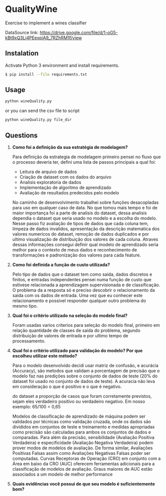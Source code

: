 # QualityWine

Exercise to implement a wines classifier

DataSource link:  https://drive.google.com/file/d/1-oG5-kBt9xQ3Li4PEexpiA9_7RZhRM1f/view

## Instalation

Activate Python 3 environment and install requirements.

```bash
$ pip install --file requirements.txt
```

## Usage

```bash
python wineQuality.py 
```
or you can send the csv file to script
```bash
python wineQuality.py file_dir
```

## Questions

1. **Como foi a definição da sua estratégia de modelagem?**
   
   Para definição da estrategia de modelagem primeiro pensei no fluxo que o processo deveria ter, defini uma lista de passos principais a qual foi:

   - Leitura de arquivo de dados
   - Criação de dataset com os dados do arquivo
   - Analisis exploratoria de dados
   - Implementação de algoritmo de aprendizado
   - Avaliação de resultados predecidos pelo modelo

   No caminho de desenvolvimento trabalhei sobre funções desacopladas para uso em qualquer caso de data.
   No que tomou mais tempo e foi de maior importança foi a parte de analisis do dataset, dessa analisis dependia o dataset que seria usado no modelo e a escolha do modelo. Nesse passo fiz avaliação de tipos de dados que cada coluna tem, limpeza de dados invalidos, apresentação da descrição matematica dos valores numericos do dataset, remoção de dados duplicados e por ultimo visualização de distribuição dos valores de cada coluna. Atraves dessas informações consegui definir qual modelo de aprendizado seria melhor para o contexto de meus dados e reconhecimento de transformações e padronização dos valores para cada feature.

2. **Como foi definida a função de custo utilizada?**

    Pelo tipo de dados que o dataset tem como saida, dados discretos e finitos, e entradas independentes pensei numa função de custo que estivese relacionada a aprendizagem supervisionada e de classificação. O problema da a resposta só e preciso descobrir o relacionamento da saida com os dados de entrada. Uma vez que eu conhecer este relacionamento e possivel responder qualquer outro problema do mesmo tipo.

3. **Qual foi o critério utilizado na seleção do modelo final?**

    Foram usadas varios criterios para seleção do modelo final, primeiro em relação quantidade de classes de saida do problema, segundo distribuição de valores de entrada e por ultimo tempo de processamento.

4. **Qual foi o critério utilizado para validação do modelo? Por que escolheu utilizar este método?**

    Para o modelo desenvolvido decidi usar matriz de confusão, e acurácia (Accuracy), são metodos que validam a porcentagem de precisão que o modelo faz nas predições sobre o conjunto de dados de teste (20% do dataset foi usado no conjunto de dados de teste). A acuracia não leva em consideração o que é positivo e o que é negativo. 
    
    do dataset  a proporção de casos que foram corretamente previstos, sejam eles verdadeiro positivo ou verdadeiro negativo. Em nosso exemplo: 65/100 = 0,65
    
     Modelos de classificação de aprendizado de máquina podem ser validados por técnicas como validação cruzada, onde os dados são divididos em conjuntos de teste e treinamento e medidas apropriadas como precisão são calculadas para ambos os conjuntos de dados e comparadas. Para além da precisão, sensibilidade (Avaliação Positiva Verdadeira) e especificidade (Avaliação Negativa Verdadeira) podem prover modos de modelos de avaliação. De forma similar, Avaliações Positivas Falsas assim como Avaliações Negativas Falsas poder ser computadas. Curvas Receptoras de Operação (CRO) em conjunto com a Área em baixo da CRO (AUC) oferecem ferramentas adicionais para a classificação de modelos de avaliação. Graus maiores de AUC estão associados a um modelo de melhor performance


5. **Quais evidências você possui de que seu modelo é suficientemente bom?**